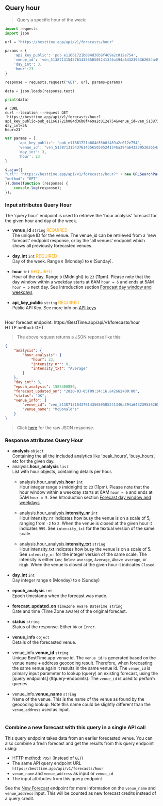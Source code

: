 
## Query hour 

> Query a specific hour of the week:

```python
import requests
import json

url = "https://besttime.app/api/v1/forecasts/hour"

params = {
    'api_key_public': 'pub_e11661721b084d36b8f469a2c012e754',
    'venue_id': 'ven_51387131543761435650505241346a394a6432395362654a496843',
    'day_int': 3,
    'hour':23
}

response = requests.request("GET", url, params=params)

data = json.loads(response.text)

print(data)
```

```shell
# cURL
curl --location --request GET 'https://besttime.app/api/v1/forecasts/hour?api_key_public=pub_e11661721b084d36b8f469a2c012e754&venue_id=ven_51387131543761435650505241346a394a6432395362654a496843&
day_int=3&
hour=23'
```

```javascript
var params = {
      'api_key_public': 'pub_e11661721b084d36b8f469a2c012e754',
      'venue_id': 'ven_51387131543761435650505241346a394a6432395362654a496843',
      'day_int': 3,
      'hour': 23
}

$.ajax({
"url": "https://besttime.app/api/v1/forecasts/hour?" + new URLSearchParams(params),
"method": "GET"
}).done(function (response) {
    console.log(response);
});
```

### Input attributes Query Hour

The 'query hour' endpoint is used to retrieve the 'hour analysis' forecast for the given hour and day of the week.  

- **venue_id** `string` <span style="color:orange">REQUIRED</span>  
 The unique ID for the venue. The venue_id can be retrieved from a 'new forecast' endpoint response, or by the 'all venues' endpoint which shows all previously forecasted venues.  
 &nbsp; 
- **day_int** `int` <span style="color:orange">REQUIRED</span>  
 Day of the week. Range `0` (Monday) to `6` (Sunday).  
 &nbsp; 
- **hour** `int` <span style="color:orange">REQUIRED</span>  
 Hour of the day. Range `0` (Midnight) to `23` (11pm). Please note that the day window within a weekday starts at 6AM `hour = 6` and ends at 5AM `hour = 5` next day. See Introduction section [Forecast day window and weekdays](#forecast-day-window-and-weekdays)  
 &nbsp; 
- **api_key_public** `string` <span style="color:orange">REQUIRED</span>  
 Public API Key. See more info on [API keys](#api-keys)  
 &nbsp; 

<aside class="notice">
Hour forecast endpoint: https://BestTime.app/api/v1/forecasts/hour
</aside>

<aside class="notice">
HTTP method: GET
</aside>


> The above request returns a JSON reponse like this:

```json
{
    "analysis": {
        "hour_analysis": {
            "hour": 23,
            "intensity_nr": 0,
            "intensity_txt": "Average"
        }
    },
    "day_int": 3,
    "epoch_analysis": 1583400856,
    "forecast_updated_on": "2020-03-05T09:34:16.842662+00:00",
    "status": "OK",
    "venue_info": {
        "venue_id": "ven_51387131543761435650505241346a394a6432395362654a496843",
        "venue_name": "McDonald's"
    }
}
```

> Click <a href="https://github.com/besttime-app/slate/blob/master/source/examples/query_hour/query_hour_response.json" target="_blank">here</a> for the raw JSON response.

### Response attributes Query Hour
- **analysis** `object`  
 Containing the all the included analytics like 'peak_hours', 'busy_hours', etc for the given day. 
 - analysis.**hour_analysis** `list`  
   List with hour objects, containing details per hour.  
   &nbsp;
    - analysis.hour_analysis.**hour** `int`  
      Hour integer range `0` (midnight) to `23` (11pm). Please note that the hour window within a weekday starts at 6AM `hour = 6` and ends at 5AM `hour = 5`. See Introduction section [Forecast day window and weekdays](#forecast-day-window-and-weekdays)  
      &nbsp;
    - analysis.hour_analysis.**intensity_nr** `int`  
      Hour intensity_nr indicates how busy the venue is on a scale of 5, ranging from `-2` to `2`. When the venue is closed at the given hour it indicates `999`. See `intensity_txt` for the textual version of the same scale.  
      &nbsp;
    - analysis.hour_analysis.**intensity_txt** `string`  
      Hour intensity_txt indicates how busy the venue is on a scale of 5. See `intensity_nr` for the integer version of the same scale. The intensity is either `Low`, `Below average`, `Average`, `Above average`, or `High`. When the venue is closed at the given hour it indicates `Closed`.  
      &nbsp;
- **day_int** `int`  
  Day integer range `0` (Monday) to `6` (Sunday)  
  &nbsp;
- **epoch_analysis** `int`  
 Epoch timestamp when the forecast was made.  
 &nbsp; 
- **forecast_updated_on** `TimeZone Aware DateTime string`  
 Date and time (Time Zone aware) of the original forecast.  
 &nbsp; 
- **status** `string`  
 Status of the response. Either `OK` or `Error`.  
 &nbsp;
- **venue_info** `object`  
 Details of the forecasted venue.  
 &nbsp; 
 - venue_info.**venue_id** `string`  
   Unique BestTime.app venue id. The `venue_id` is generated based on the venue name + address geocoding  result. Therefore, when forecasting the same venue again it results in the same venue id. The `venue_id` is primary input parameter to lookup (query) an existing forecast, using the [query endpoints] (#query-endpoints).
   The `venue_id` is used to perform queries.  
  &nbsp;
 - venue_info.**venue_name** `string`  
   Name of the venue. This is the name of the venue as found by the geocoding lookup. Note this name could be slightly different than the `venue_address` used as input.  
  &nbsp;


### Combine a new forecast with this query in a single API call
This query endpoint takes data from an earlier forecasted venue. You can also combine a fresh forecast and get the results from this query endpoint using:

-  HTTP method: `POST` (instead of `GET`)
-  The same API query endpoint URL `https://besttime.app/api/v1/forecasts/hour`
-  `venue_name` and `venue_address` as input or `venue_id`
- The input attributes from this query endpoint

See the [New Forecast](#forecast-new-link) endpoint for more information on the `venue_name` and `venue_address` input. This will be counted as new forecast credits instead of a query credit.

